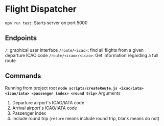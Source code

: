 # Flight Dispatcher

`npm run test`: Starts server on port 5000

## Endpoints
`/`: graphical user interface
`/route/<icao>`: find all flights from a given departure ICAO code
`/route/<icao>/<icao>`: Get information regarding a full route

## Commands
Running from project root
**`node scripts/createRoute.js <icao/iata> <icao/iata> <passenger index> <round trip>`**
Arguments
1. Departure airport's ICAO/IATA code
2. Arrival airport's ICAO/IATA code
3. Passenger index
4. Include round trip (`return` means include round trip, blank means do not)